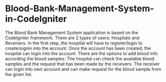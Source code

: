 # Blood-Bank-Management-System-in-CodeIgniter
The Blood Bank Management System application is based on the CodeIgniter framework. There are 2 types of users:  Hospitals and Receivers. In the first step, the hospital will have to register/login to create/signin into the account. Once the account has been created, the hospital can login into the account. There are the options to add blood info according the blood samples. The hospital can check the available blood samples and the request that has been made by the receivers. The receiver can login into own account and can make request for the blood sample from the given list.
